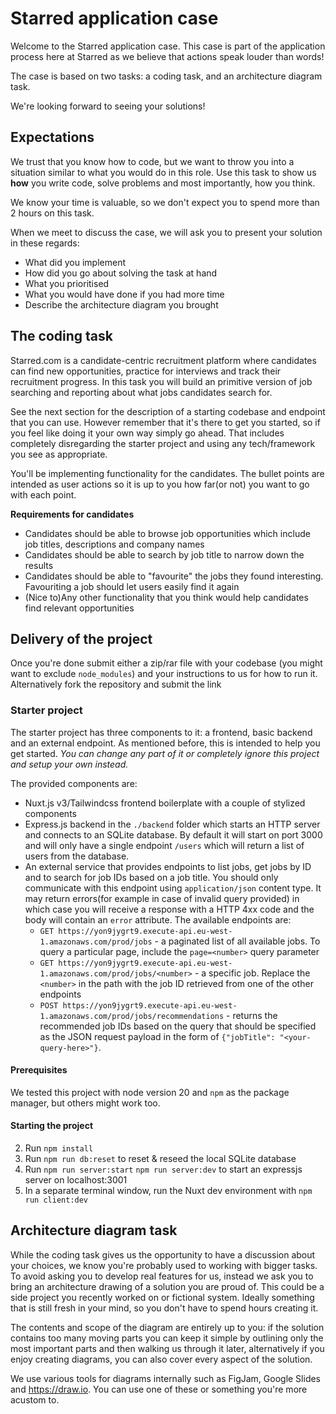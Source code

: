 # Starred application case

Welcome to the Starred application case. This case is part of the application process here at Starred as we believe that actions speak louder than words!

The case is based on two tasks: a coding task, and an architecture diagram task.

We're looking forward to seeing your solutions!

## Expectations

We trust that you know how to code, but we want to throw you into a situation similar to what you would do in this role. Use this task to show us **how** you write code, solve problems and most importantly, how you think.

We know your time is valuable, so we don't expect you to spend more than 2 hours on this task.

When we meet to discuss the case, we will ask you to present your solution in these regards:

- What did you implement
- How did you go about solving the task at hand
- What you prioritised
- What you would have done if you had more time
- Describe the architecture diagram you brought

## The coding task

Starred.com is a candidate-centric recruitment platform where candidates can find new opportunities, practice for interviews and track their recruitment progress. In this task you will build an primitive version of job searching and reporting about what jobs candidates search for.

See the next section for the description of a starting codebase and endpoint that you can use. However remember that it's there to get you started, so if you feel like doing it your own way simply go ahead. That includes completely disregarding the starter project and using any tech/framework you see as appropriate.

You'll be implementing functionality for the candidates. The bullet points are intended as user actions so it is up to you how far(or not) you want to go with each point. 

**Requirements for candidates**

- Candidates should be able to browse job opportunities which include job titles, descriptions and company names
- Candidates should be able to search by job title to narrow down the results
- Candidates should be able to "favourite" the jobs they found interesting. Favouriting a job should let users easily find it again
- (Nice to)Any other functionality that you think would help candidates find relevant opportunities

## Delivery of the project

Once you're done submit either a zip/rar file with your codebase (you might want to exclude `node_modules`) and your instructions to us for how to run it. Alternatively fork the repository and submit the link

### Starter project

The starter project has three components to it: a frontend, basic backend and an external endpoint. As mentioned before, this is intended to help you get started. _You can change any part of it or completely ignore this project and setup your own instead._

The provided components are:

- Nuxt.js v3/Tailwindcss frontend boilerplate with a couple of stylized components
- Express.js backend in the `./backend` folder which starts an HTTP server and connects to an SQLite database. By default it will start on port 3000 and will only have a single endpoint `/users` which will return a list of users from the database.
- An external service that provides endpoints to list jobs, get jobs by ID and to search for job IDs based on a job title. You should only communicate with this endpoint using `application/json` content type. It may return errors(for example in case of invalid query provided) in which case you will receive a response with a HTTP 4xx code and the body will contain an `error` attribute. The available endpoints are:
  - `GET https://yon9jygrt9.execute-api.eu-west-1.amazonaws.com/prod/jobs` - a paginated list of all available jobs. To query a particular page, include the `page=<number>` query parameter
  - `GET https://yon9jygrt9.execute-api.eu-west-1.amazonaws.com/prod/jobs/<number>` - a specific job. Replace the `<number>` in the path with the job ID retrieved from one of the other endpoints
  - `POST https://yon9jygrt9.execute-api.eu-west-1.amazonaws.com/prod/jobs/recommendations` - returns the recommended job IDs based on the query that should be specified as the JSON request payload in the form of `{"jobTitle": "<your-query-here>"}`.

#### Prerequisites

We tested this project with node version 20 and `npm` as the package manager, but others might work too.

#### Starting the project

2. Run `npm install`
3. Run `npm run db:reset` to reset & reseed the local SQLite database
4. Run `npm run server:start` `npm run server:dev` to start an expressjs server on localhost:3001
5. In a separate terminal window, run the Nuxt dev environment with `npm run client:dev`

## Architecture diagram task

While the coding task gives us the opportunity to have a discussion about your choices, we know you're probably used to working with bigger tasks. To avoid asking you to develop real features for us, instead we ask you to bring an architecture drawing of a solution you are proud of. This could be a side project you recently worked on or fictional system. Ideally something that is still fresh in your mind, so you don't have to spend hours creating it.

The contents and scope of the diagram are entirely up to you: if the solution contains too many moving parts you can keep it simple by outlining only the most important parts and then walking us through it later, alternatively if you enjoy creating diagrams, you can also cover every aspect of the solution.

We use various tools for diagrams internally such as FigJam, Google Slides and https://draw.io. You can use one of these or something you're more acustom to.
